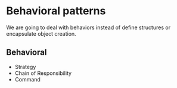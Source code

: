 # Behavioral patterns

We are going to deal with behaviors instead of define structures or encapsulate object creation.

## Behavioral

 * Strategy
 * Chain of Responsibility
 * Command
